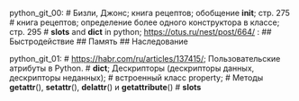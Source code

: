 
python_git_00:
	# Бизли, Джонс; книга рецептов; обобщение __init__; стр. 275
	# книга рецептов; определение более одного конструктора в классе; стр. 295
	# __slots__ and __dict__ in python; https://otus.ru/nest/post/664/ :
		## Быстродействие
		## Память
		## Наследование
		

python_git_01:
	# https://habr.com/ru/articles/137415/; Пользовательские атрибуты в Python.
	# __dict__; Дескрипторы (дескрипторы данных, дескрипторы неданных);
	# встроенный класс property;
	# Методы __getattr__(), __setattr__(), __delattr__() и __getattribute__()
	# __slots__
